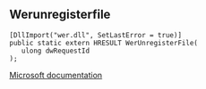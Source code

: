 ## Werunregisterfile

```
[DllImport("wer.dll", SetLastError = true)]
public static extern HRESULT WerUnregisterFile(
   ulong dwRequestId
);
```

[Microsoft documentation](https://docs.microsoft.com/en-us/windows/win32/wer/wer-register-file)
